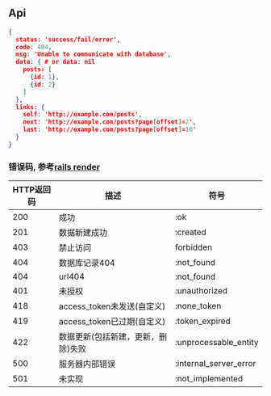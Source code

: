## Api

```json
{
  status: 'success/fail/error',
  code: 404,
  msg: 'Unable to communicate with database',
  data: { # or data: nil
    posts: [
      {id: 1},
      {id: 2}
    ]
  },
  links: {
    self: 'http://example.com/posts',
    next: 'http://example.com/posts?page[offset]=2',
    last: 'http://example.com/posts?page[offset]=10'
  }
}
```

### 错误码, 参考[rails render](http://guides.rubyonrails.org/layouts_and_rendering.html)

HTTP返回码 | 描述 | 符号
---|---|---
200 | 成功 | :ok
201 | 数据新建成功 | :created
403 | 禁止访问 | forbidden
404 | 数据库记录404 | :not_found
404 | url404 | :not_found
401 | 未授权 | :unauthorized
418 | access_token未发送(自定义) | :none_token
419 | access_token已过期(自定义) | :token_expired
422 | 数据更新(包括新建，更新，删除)失败 | :unprocessable_entity
500 | 服务器内部错误 | :internal_server_error
501 | 未实现 | :not_implemented